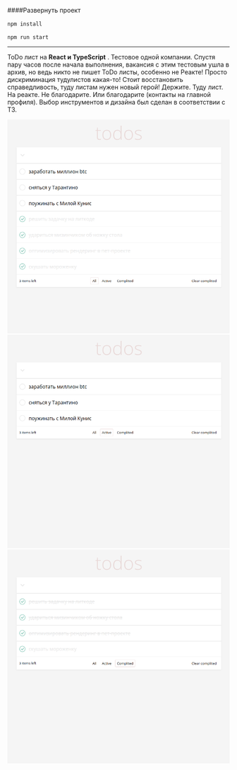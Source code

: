 ####Развернуть проект

```
npm install
```

```
npm run start
```

---

ToDo лист на <b>React и TypeScript</b> . Тестовое одной компании.
Спустя пару часов после начала выполнения, вакансия с этим тестовым ушла в архив, но ведь никто не пишет ToDo листы, особенно не Реакте! Просто дискриминация тудулистов какая-то! Стоит восстановить справедливость, туду листам нужен новый герой! Держите. Туду лист. На реакте. Не благодарите. Или благодарите (контакты на главной профиля).
Выбор инструментов и дизайна был сделан в соответствии с ТЗ.

<img alt="Main page" src="docs/screenshots/Screen01.png">
<img alt="Main page" src="docs/screenshots/Screen02.png">
<img alt="Main page" src="docs/screenshots/Screen03.png">

